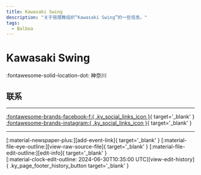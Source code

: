 ```yaml
---
title: Kawasaki Swing
description: "关于摇摆舞组织“Kawasaki Swing”的一些信息。"
tags:
  - Balboa
---
```


# Kawasaki Swing

:fontawesome-solid-location-dot: 神奈川  


## 联系


---

 [:fontawesome-brands-facebook-f:{ .ky_social_links_icon }](https://www.facebook.com/profile.php?id=100090849214277){ target='_blank' } [:fontawesome-brands-instagram:{ .ky_social_links_icon }](https://instagram.com/kawasaki_balboa){ target='_blank' }

---

<div class="ky_page_footer" markdown>
<div class="ky_page_footer_trailing" markdown="span">
[:material-newspaper-plus:][add-event-link]{ target='_blank' }
[:material-file-eye-outline:][view-raw-source-file]{ target='_blank' }
[:material-file-edit-outline:][edit-info]{ target='_blank' }
</div>
<div class="ky_page_footer_leading" markdown="span">
[:material-clock-edit-outline: 2024-06-30T10:35:00 UTC][view-edit-history]{ .ky_page_footer_history_button target='_blank' }
</div>
</div>

[add-event-link]: https://github.com/swingdance/events/issues/new?assignees=&labels=add+event&projects=&template=02-add_entity.yml&title=%5Bjp%5D%20%3CName%3E&region=jp&province=Kanagawa&city=Kanagawa&org_id=kawasaki-swing "添加活动"
[view-raw-source-file]: https://github.com/swingdance/orgs/blob/main/jp/kawasaki-swing.json "查看原始源文件"
[edit-info]: https://github.com/swingdance/orgs/issues/new?assignees=&labels=update+org&projects=&template=03-update_entity.yml&title=%5Bjp%5D%20Kawasaki%20Swing&region=jp&id=kawasaki-swing&name=Kawasaki%20Swing "编辑信息"

[view-edit-history]: https://github.com/swingdance/orgs/commits/main/jp/kawasaki-swing.json "查看编辑历史"
